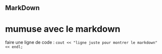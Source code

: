 ## MarkDown
# mumuse avec le markdown
faire une ligne de code :  ```cout << "ligne juste pour montrer le markdown" << endl;```
